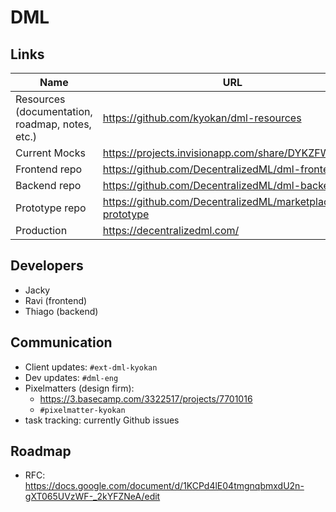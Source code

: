 # DML

## Links

Name | URL
--- | ---
Resources (documentation, roadmap, notes, etc.) | https://github.com/kyokan/dml-resources
Current Mocks | https://projects.invisionapp.com/share/DYKZFWJGX73
Frontend repo | https://github.com/DecentralizedML/dml-frontend
Backend repo | https://github.com/DecentralizedML/dml-backend
Prototype repo | https://github.com/DecentralizedML/marketplace-prototype
Production |  https://decentralizedml.com/

## Developers

* Jacky
* Ravi (frontend)
* Thiago (backend)

## Communication

* Client updates: `#ext-dml-kyokan`
* Dev updates: `#dml-eng`
* Pixelmatters (design firm):
    * https://3.basecamp.com/3322517/projects/7701016
    * `#pixelmatter-kyokan`
* task tracking: currently Github issues

## Roadmap

* RFC: https://docs.google.com/document/d/1KCPd4lE04tmgnqbmxdU2n-gXT065UVzWF-_2kYFZNeA/edit
